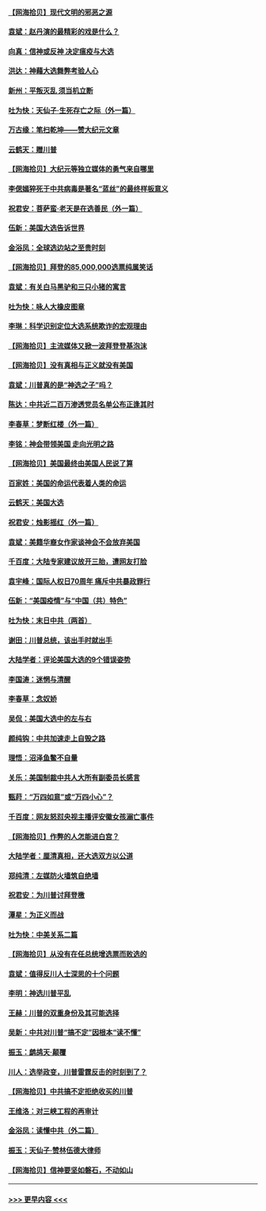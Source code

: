 #### [【网海拾贝】现代文明的邪恶之源](../pages/nsc993/n12634425.md?t=12211451) 
#### [袁斌：赵丹演的最精彩的戏是什么？](../pages/nsc993/n12633316.md?t=12211451) 
#### [向真：信神或反神 决定瘟疫与大选](../pages/nsc993/n12632710.md?t=12211451) 
#### [洪达：神藉大选舞弊考验人心](../pages/nsc993/n12631962.md?t=12211451) 
#### [新州：平叛灭乱  须当机立断](../pages/nsc993/n12631946.md?t=12211451) 
#### [吐为快：天仙子‧生死存亡之际（外一篇）](../pages/nsc993/n12631927.md?t=12211451) 
#### [万古缘：笔扫乾坤——赞大纪元文章](../pages/nsc993/n12631922.md?t=12211451) 
#### [云鹤天：赠川普](../pages/nsc993/n12631823.md?t=12211451) 
#### [【网海拾贝】大纪元等独立媒体的勇气来自哪里](../pages/nsc993/n12629961.md?t=12211451) 
#### [李偲嫣猝死于中共病毒是著名“蓝丝”的最终样板意义](../pages/nsc993/n12628812.md?t=12211451) 
#### [祝君安：菩萨蛮·老天是在选善民（外一篇）](../pages/nsc993/n12628793.md?t=12211451) 
#### [伍新：美国大选告诉世界](../pages/nsc993/n12628768.md?t=12211451) 
#### [金浴凤：全球选边站之至贵时刻](../pages/nsc993/n12627318.md?t=12211451) 
#### [【网海拾贝】拜登的85,000,000选票纯属笑话](../pages/nsc993/n12626569.md?t=12211451) 
#### [袁斌：有关白马黑驴和三只小猪的寓言](../pages/nsc993/n12626198.md?t=12211451) 
#### [吐为快：咏人大橡皮图章](../pages/nsc993/n12624470.md?t=12211451) 
#### [李琳：科学识别定位大选系统欺诈的宏观理由](../pages/nsc993/n12624340.md?t=12211451) 
#### [【网海拾贝】主流媒体又掀一波拜登登基泡沫](../pages/nsc993/n12624000.md?t=12211451) 
#### [【网海拾贝】没有真相与正义就没有美国](../pages/nsc993/n12621885.md?t=12211451) 
#### [袁斌：川普真的是“神选之子”吗？](../pages/nsc993/n12621749.md?t=12211451) 
#### [陈达：中共近二百万渗透党员名单公布正逢其时](../pages/nsc993/n12620870.md?t=12211451) 
#### [李春草：梦断红楼（外一篇）](../pages/nsc993/n12619122.md?t=12211451) 
#### [李铭：神会带领美国 走向光明之路](../pages/nsc993/n12618584.md?t=12211451) 
#### [【网海拾贝】美国最终由美国人民说了算](../pages/nsc993/n12617255.md?t=12211451) 
#### [百家姓：美国的命运代表着人类的命运](../pages/nsc993/n12615838.md?t=12211451) 
#### [云鹤天：美国大选](../pages/nsc993/n12615994.md?t=12211451) 
#### [祝君安：烛影摇红（外一篇）](../pages/nsc993/n12615975.md?t=12211451) 
#### [袁斌：美籍华裔女作家谈神会不会放弃美国](../pages/nsc993/n12615263.md?t=12211451) 
#### [千百度：大陆专家建议放开三胎，遭网友打脸](../pages/nsc993/n12614456.md?t=12211451) 
#### [袁宇峰：国际人权日70周年 痛斥中共暴政罪行](../pages/nsc993/n12611965.md?t=12211451) 
#### [伍新：“美国疫情”与“中国（共）特色”](../pages/nsc993/n12611463.md?t=12211451) 
#### [吐为快：末日中共（两首）](../pages/nsc993/n12611461.md?t=12211451) 
#### [谢田：川普总统，该出手时就出手](../pages/nsc993/n12610905.md?t=12211451) 
#### [大陆学者：评论美国大选的9个错误姿势](../pages/nsc993/n12609586.md?t=12211451) 
#### [李国涛：迷惘与清醒](../pages/nsc993/n12607532.md?t=12211451) 
#### [李春草：念奴娇](../pages/nsc993/n12607083.md?t=12211451) 
#### [吴侃：美国大选中的左与右](../pages/nsc993/n12607054.md?t=12211451) 
#### [颜纯钩：中共加速走上自毁之路](../pages/nsc993/n12606473.md?t=12211451) 
#### [理悟：沼泽鱼鳖不自量](../pages/nsc993/n12606454.md?t=12211451) 
#### [关乐：美国制裁中共人大所有副委员长感言](../pages/nsc993/n12606442.md?t=12211451) 
#### [甄莳：“万四如意”或“万四小心”？](../pages/nsc993/n12606091.md?t=12211451) 
#### [千百度：网友怒怼央视主播评安徽女孩溺亡事件](../pages/nsc993/n12605370.md?t=12211451) 
#### [【网海拾贝】作弊的人怎能进白宫？](../pages/nsc993/n12603546.md?t=12211451) 
#### [大陆学者：厘清真相，还大选双方以公道](../pages/nsc993/n12603475.md?t=12211451) 
#### [郑纯清：左媒防火墙筑自绝墙](../pages/nsc993/n12602226.md?t=12211451) 
#### [祝君安：为川普讨拜登檄](../pages/nsc993/n12602199.md?t=12211451) 
#### [潭星：为正义而战](../pages/nsc993/n12600926.md?t=12211451) 
#### [吐为快：中美关系二篇](../pages/nsc993/n12600908.md?t=12211451) 
#### [【网海拾贝】从没有在任总统增选票而败选的](../pages/nsc993/n12600435.md?t=12211451) 
#### [袁斌：值得反川人士深思的十个问题](../pages/nsc993/n12600332.md?t=12211451) 
#### [李明：神选川普平乱](../pages/nsc993/n12599751.md?t=12211451) 
#### [王赫：川普的双重身份及其可能选择](../pages/nsc993/n12599723.md?t=12211451) 
#### [吴新：中共对川普“搞不定”因根本“读不懂”](../pages/nsc993/n12599502.md?t=12211451) 
#### [振玉：鹧鸪天‧颠覆](../pages/nsc993/n12599494.md?t=12211451) 
#### [川人：选举政变，川普雷霆反击的时刻到了？](../pages/nsc993/n12599291.md?t=12211451) 
#### [【网海拾贝】中共搞不定拒绝收买的川普](../pages/nsc993/n12598955.md?t=12211451) 
#### [王维洛：对三峡工程的再审计](../pages/nsc993/n12598436.md?t=12211451) 
#### [金浴凤：读懂中共（外二篇）](../pages/nsc993/n12597943.md?t=12211451) 
#### [振玉：天仙子‧赞林伍德大律师](../pages/nsc993/n12597929.md?t=12211451) 
#### [【网海拾贝】信神要坚如磐石，不动如山](../pages/nsc993/n12597901.md?t=12211451) 

----
#### [ >>> 更早内容 <<< ](../indexes/nsc993-earlier.md)
